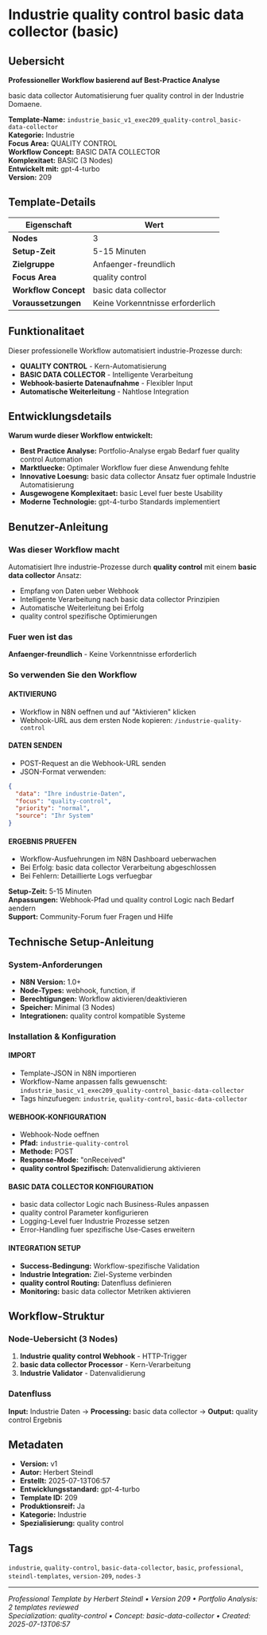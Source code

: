 # Industrie quality control basic data collector (basic)

## Uebersicht

**Professioneller Workflow basierend auf Best-Practice Analyse**

basic data collector Automatisierung fuer quality control in der Industrie Domaene.

**Template-Name:** `industrie_basic_v1_exec209_quality-control_basic-data-collector`  
**Kategorie:** Industrie  
**Focus Area:** QUALITY CONTROL  
**Workflow Concept:** BASIC DATA COLLECTOR  
**Komplexitaet:** BASIC (3 Nodes)  
**Entwickelt mit:** gpt-4-turbo  
**Version:** 209

## Template-Details

| **Eigenschaft** | **Wert** |
|------------------|----------|
| **Nodes** | 3 |
| **Setup-Zeit** | 5-15 Minuten |
| **Zielgruppe** | Anfaenger-freundlich |
| **Focus Area** | quality control |
| **Workflow Concept** | basic data collector |
| **Voraussetzungen** | Keine Vorkenntnisse erforderlich |

## Funktionalitaet

Dieser professionelle Workflow automatisiert industrie-Prozesse durch:
- **QUALITY CONTROL** - Kern-Automatisierung
- **BASIC DATA COLLECTOR** - Intelligente Verarbeitung
- **Webhook-basierte Datenaufnahme** - Flexibler Input
- **Automatische Weiterleitung** - Nahtlose Integration



## Entwicklungsdetails

**Warum wurde dieser Workflow entwickelt:**
- **Best Practice Analyse:** Portfolio-Analyse ergab Bedarf fuer quality control Automation
- **Marktluecke:** Optimaler Workflow fuer diese Anwendung fehlte
- **Innovative Loesung:** basic data collector Ansatz fuer optimale Industrie Automatisierung
- **Ausgewogene Komplexitaet:** basic Level fuer beste Usability
- **Moderne Technologie:** gpt-4-turbo Standards implementiert

## Benutzer-Anleitung

### Was dieser Workflow macht
Automatisiert Ihre industrie-Prozesse durch **quality control** mit einem **basic data collector** Ansatz:
- Empfang von Daten ueber Webhook
- Intelligente Verarbeitung nach basic data collector Prinzipien
- Automatische Weiterleitung bei Erfolg
- quality control spezifische Optimierungen

### Fuer wen ist das
**Anfaenger-freundlich** - Keine Vorkenntnisse erforderlich

### So verwenden Sie den Workflow

#### AKTIVIERUNG
- Workflow in N8N oeffnen und auf "Aktivieren" klicken
- Webhook-URL aus dem ersten Node kopieren: `/industrie-quality-control`

#### DATEN SENDEN
- POST-Request an die Webhook-URL senden
- JSON-Format verwenden:
```json
{
  "data": "Ihre industrie-Daten",
  "focus": "quality-control",
  "priority": "normal",
  "source": "Ihr System"
}
```

#### ERGEBNIS PRUEFEN
- Workflow-Ausfuehrungen im N8N Dashboard ueberwachen
- Bei Erfolg: basic data collector Verarbeitung abgeschlossen
- Bei Fehlern: Detaillierte Logs verfuegbar

**Setup-Zeit:** 5-15 Minuten  
**Anpassungen:** Webhook-Pfad und quality control Logic nach Bedarf aendern  
**Support:** Community-Forum fuer Fragen und Hilfe

## Technische Setup-Anleitung

### System-Anforderungen
- **N8N Version:** 1.0+ 
- **Node-Types:** webhook, function, if
- **Berechtigungen:** Workflow aktivieren/deaktivieren
- **Speicher:** Minimal (3 Nodes)
- **Integrationen:** quality control kompatible Systeme

### Installation & Konfiguration

#### IMPORT
- Template-JSON in N8N importieren
- Workflow-Name anpassen falls gewuenscht: `industrie_basic_v1_exec209_quality-control_basic-data-collector`
- Tags hinzufuegen: `industrie`, `quality-control`, `basic-data-collector`

#### WEBHOOK-KONFIGURATION
- Webhook-Node oeffnen
- **Pfad:** `industrie-quality-control`
- **Methode:** POST
- **Response-Mode:** "onReceived"
- **quality control Spezifisch:** Datenvalidierung aktivieren

#### BASIC DATA COLLECTOR KONFIGURATION
- basic data collector Logic nach Business-Rules anpassen
- quality control Parameter konfigurieren
- Logging-Level fuer Industrie Prozesse setzen
- Error-Handling fuer spezifische Use-Cases erweitern

#### INTEGRATION SETUP
- **Success-Bedingung:** Workflow-spezifische Validation
- **Industrie Integration:** Ziel-Systeme verbinden
- **quality control Routing:** Datenfluss definieren
- **Monitoring:** basic data collector Metriken aktivieren

## Workflow-Struktur

### Node-Uebersicht (3 Nodes)

1. **Industrie quality control Webhook** - HTTP-Trigger
2. **basic data collector Processor** - Kern-Verarbeitung
3. **Industrie Validator** - Datenvalidierung








### Datenfluss
**Input:** Industrie Daten -> **Processing:** basic data collector -> **Output:** quality control Ergebnis

## Metadaten

- **Version:** v1
- **Autor:** Herbert Steindl
- **Erstellt:** 2025-07-13T06:57
- **Entwicklungsstandard:** gpt-4-turbo
- **Template ID:** 209
- **Produktionsreif:** Ja
- **Kategorie:** Industrie
- **Spezialisierung:** quality control

## Tags

`industrie`, `quality-control`, `basic-data-collector`, `basic`, `professional`, `steindl-templates`, `version-209`, `nodes-3`

---

*Professional Template by Herbert Steindl • Version 209 • Portfolio Analysis: 2 templates reviewed*  
*Specialization: quality-control • Concept: basic-data-collector • Created: 2025-07-13T06:57*